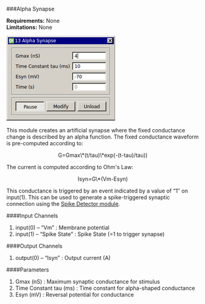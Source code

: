 ###Alpha Synapse

**Requirements:** None  
**Limitations:** None  

![Alpha Synapse GUI](alpha-synapse.png)  


<!--start-->  

This module creates an artificial synapse where the fixed conductance change is described by an alpha function. The fixed conductance waveform is pre-computed according to:  

<div style="text-align:center;">G=Gmax\*(t/tau)\*exp(-(t-tau)/tau))</div>

The current is computed according to Ohm's Law:

<div style="text-align:center;">Isyn=G\*(Vm-Esyn)</div>

This conductance is triggered by an event indicated by a value of “1″ on input(1). This can be used to generate a spike-triggered synaptic connection using the [Spike Detector module](https://github.com/RTXI/spike-detector).  

<!--end-->

####Input Channels
1. input(0) – “Vm” : Membrane potential
2. input(1) – “Spike State” : Spike State (=1 to trigger synapse)

####Output Channels
1. output(0) – “Isyn” : Output current (A)

####Parameters
1. Gmax (nS) : Maximum synaptic conductance for stimulus
2. Time Constant tau (ms) : Time constant for alpha-shaped conductance
3. Esyn (mV) : Reversal potential for conductance

